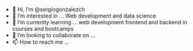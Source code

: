 - 👋 Hi, I’m @sergiogonzalezch
- 👀 I’m interested in ... Web development and data science
- 🌱 I’m currently learning ... web development frontend and backend in courses and bootcamps
- 💞️ I’m looking to collaborate on ...
- 📫 How to reach me ...

<!---
sergiogonzalezch/sergiogonzalezch is a ✨ special ✨ repository because its `README.md` (this file) appears on your GitHub profile.
You can click the Preview link to take a look at your changes.
--->
